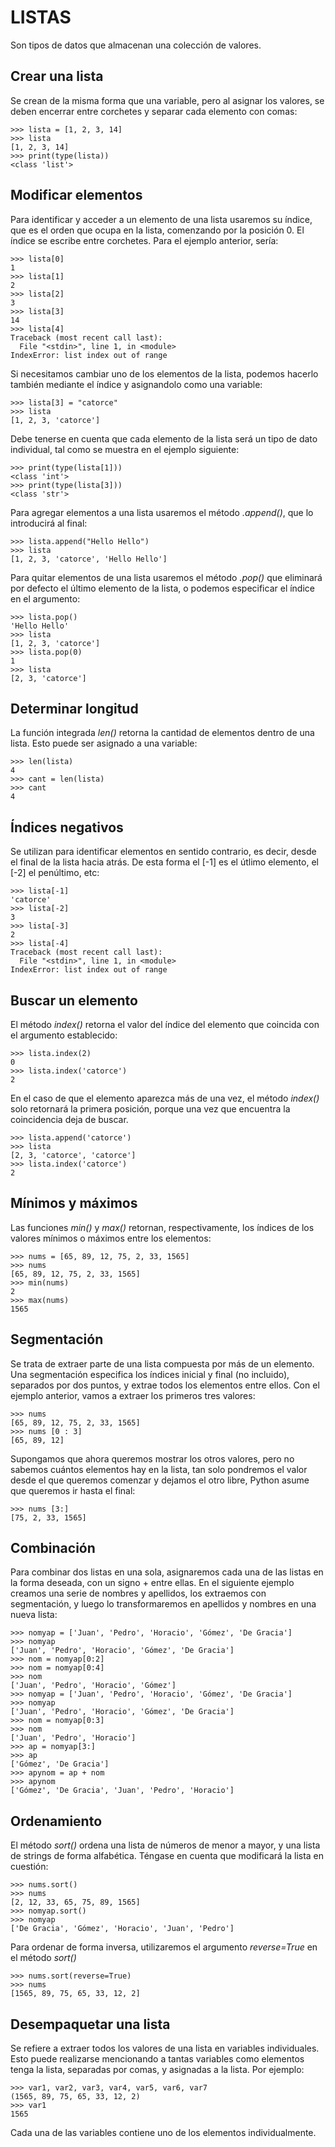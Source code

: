 # LISTAS

Son tipos de datos que almacenan una colección de valores.

## Crear una lista
Se crean de la misma forma que una variable, pero al asignar los valores, se deben encerrar entre corchetes y separar cada elemento con comas:

    >>> lista = [1, 2, 3, 14]
    >>> lista
    [1, 2, 3, 14]
    >>> print(type(lista))
    <class 'list'>

## Modificar elementos
Para identificar y acceder a un elemento de una lista usaremos su índice, que es el orden que ocupa en la lista, comenzando por la posición 0. El índice se escribe entre corchetes. Para el ejemplo anterior, sería:

    >>> lista[0]
    1
    >>> lista[1]
    2
    >>> lista[2]
    3
    >>> lista[3]
    14
    >>> lista[4]
    Traceback (most recent call last):
      File "<stdin>", line 1, in <module>
    IndexError: list index out of range
Si necesitamos cambiar uno de los elementos de la lista, podemos hacerlo también mediante el índice y asignandolo como una variable:

    >>> lista[3] = "catorce"
    >>> lista
    [1, 2, 3, 'catorce']
Debe tenerse en cuenta que cada elemento de la lista será un tipo de dato individual, tal como se muestra en el ejemplo siguiente:

    >>> print(type(lista[1]))
    <class 'int'>
    >>> print(type(lista[3]))
    <class 'str'>
Para agregar elementos a una lista usaremos el método *.append()*, que lo introducirá al final:

    >>> lista.append("Hello Hello")
    >>> lista
    [1, 2, 3, 'catorce', 'Hello Hello']
Para quitar elementos de una lista usaremos el método *.pop()* que eliminará por defecto el último elemento de la lista, o podemos especificar el índice en el argumento:

    >>> lista.pop()
    'Hello Hello'
    >>> lista
    [1, 2, 3, 'catorce']
    >>> lista.pop(0)
    1    
    >>> lista
    [2, 3, 'catorce']

## Determinar longitud
La función integrada *len()* retorna la cantidad de elementos dentro de una lista. Esto puede ser asignado a una variable: 

    >>> len(lista)
    4
    >>> cant = len(lista)
    >>> cant
    4

## Índices negativos
Se utilizan para identificar elementos en sentido contrario, es decir, desde el final de la lista hacia atrás. De esta forma el [-1] es el útlimo elemento, el [-2] el penúltimo, etc:

    >>> lista[-1]
    'catorce'
    >>> lista[-2]
    3
    >>> lista[-3]
    2
    >>> lista[-4]
    Traceback (most recent call last):
      File "<stdin>", line 1, in <module>
    IndexError: list index out of range

## Buscar un elemento
El método *index()* retorna el valor del índice del elemento que coincida con el argumento establecido:

    >>> lista.index(2)
    0
    >>> lista.index('catorce')
    2
En el caso de que el elemento aparezca más de una vez, el método *index()* solo retornará la primera posición, porque una vez que encuentra la coincidencia deja de buscar.

    >>> lista.append('catorce')
    >>> lista
    [2, 3, 'catorce', 'catorce']
    >>> lista.index('catorce')
    2

## Mínimos y máximos
Las funciones *min()* y *max()* retornan, respectivamente, los índices de los valores mínimos o máximos entre los elementos:

    >>> nums = [65, 89, 12, 75, 2, 33, 1565]
    >>> nums
    [65, 89, 12, 75, 2, 33, 1565]
    >>> min(nums)
    2
    >>> max(nums)
    1565

## Segmentación
Se trata de extraer parte de una lista compuesta por más de un elemento. Una segmentación especifica los índices inicial y final (no incluido), separados por dos puntos, y extrae todos los elementos entre ellos. Con el ejemplo anterior, vamos a extraer los primeros tres valores:

    >>> nums
    [65, 89, 12, 75, 2, 33, 1565]
    >>> nums [0 : 3]
    [65, 89, 12]
Supongamos que ahora queremos mostrar los otros valores, pero no sabemos cuántos elementos hay en la lista, tan solo pondremos el valor desde el que queremos comenzar y dejamos el otro libre, Python asume que queremos ir hasta el final:

    >>> nums [3:]
    [75, 2, 33, 1565]

## Combinación
Para combinar dos listas en una sola, asignaremos cada una de las listas en la forma deseada, con un signo + entre ellas. En el siguiente ejemplo creamos una serie de nombres y apellidos, los extraemos con segmentación, y luego lo transformaremos en apellidos y nombres en una nueva lista:

    >>> nomyap = ['Juan', 'Pedro', 'Horacio', 'Gómez', 'De Gracia']
    >>> nomyap
    ['Juan', 'Pedro', 'Horacio', 'Gómez', 'De Gracia']
    >>> nom = nomyap[0:2]
    >>> nom = nomyap[0:4]
    >>> nom
    ['Juan', 'Pedro', 'Horacio', 'Gómez']
    >>> nomyap = ['Juan', 'Pedro', 'Horacio', 'Gómez', 'De Gracia']
    >>> nomyap
    ['Juan', 'Pedro', 'Horacio', 'Gómez', 'De Gracia']
    >>> nom = nomyap[0:3]
    >>> nom
    ['Juan', 'Pedro', 'Horacio']
    >>> ap = nomyap[3:]
    >>> ap
    ['Gómez', 'De Gracia']
    >>> apynom = ap + nom
    >>> apynom
    ['Gómez', 'De Gracia', 'Juan', 'Pedro', 'Horacio']

## Ordenamiento
El método *sort()* ordena una lista de números de menor a mayor, y una lista de strings de forma alfabética. Téngase en cuenta que modificará la lista en cuestión:

    >>> nums.sort()
    >>> nums
    [2, 12, 33, 65, 75, 89, 1565]
    >>> nomyap.sort()
    >>> nomyap
    ['De Gracia', 'Gómez', 'Horacio', 'Juan', 'Pedro']
Para ordenar de forma inversa, utilizaremos el argumento *reverse=True* en el método *sort()*

    >>> nums.sort(reverse=True)
    >>> nums
    [1565, 89, 75, 65, 33, 12, 2]

## Desempaquetar una lista
Se refiere a extraer todos los valores de una lista en variables individuales. Esto puede realizarse mencionando a tantas variables como elementos tenga la lista, separadas por comas, y asignadas a la lista. Por ejemplo:

    >>> var1, var2, var3, var4, var5, var6, var7
    (1565, 89, 75, 65, 33, 12, 2)
    >>> var1
    1565
Cada una de las variables contiene uno de los elementos individualmente.
